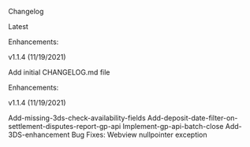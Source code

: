 Changelog

Latest

Enhancements:

v1.1.4 (11/19/2021)

Add initial CHANGELOG.md file

Enhancements:

v1.1.4 (11/19/2021)

Add-missing-3ds-check-availability-fields
Add-deposit-date-filter-on-settlement-disputes-report-gp-api
Implement-gp-api-batch-close
Add-3DS-enhancement
Bug Fixes:
Webview nullpointer exception
